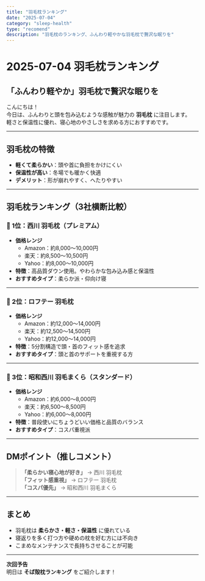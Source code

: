 ```yaml
---
title: "羽毛枕ランキング"
date: "2025-07-04"
category: "sleep-health"
type: "recomend"
description: "羽毛枕のランキング、ふんわり軽やかな羽毛枕で贅沢な眠りを"
---
```


# 2025-07-04 羽毛枕ランキング

## 「ふんわり軽やか」羽毛枕で贅沢な眠りを

こんにちは！  
今日は、ふんわりと頭を包み込むような感触が魅力の **羽毛枕** に注目します。  
軽さと保温性に優れ、寝心地のやさしさを求める方におすすめです。

---

## 羽毛枕の特徴
- **軽くて柔らかい**：頭や首に負担をかけにくい
- **保温性が高い**：冬場でも暖かく快適
- **デメリット**：形が崩れやすく、へたりやすい

---

## 羽毛枕ランキング（3社横断比較）

### 🥇 1位：西川 羽毛枕（プレミアム）
- **価格レンジ**  
  - Amazon：約8,000〜10,000円  
  - 楽天：約8,500〜10,500円  
  - Yahoo：約8,000〜10,000円
- **特徴**：高品質ダウン使用。やわらかな包み込み感と保温性
- **おすすめタイプ**：柔らか派・仰向け寝

---

### 🥈 2位：ロフテー 羽毛枕
- **価格レンジ**  
  - Amazon：約12,000〜14,000円  
  - 楽天：約12,500〜14,500円  
  - Yahoo：約12,000〜14,000円
- **特徴**：5分割構造で頭・首のフィット感を追求
- **おすすめタイプ**：頭と首のサポートを重視する方

---

### 🥉 3位：昭和西川 羽毛まくら（スタンダード）
- **価格レンジ**  
  - Amazon：約6,000〜8,000円  
  - 楽天：約6,500〜8,500円  
  - Yahoo：約6,000〜8,000円
- **特徴**：普段使いにちょうどいい価格と品質のバランス
- **おすすめタイプ**：コスパ重視派

---

## DMポイント（推しコメント）
> **「柔らかい寝心地が好き」** → 西川 羽毛枕  
> **「フィット感重視」** → ロフテー 羽毛枕  
> **「コスパ優先」** → 昭和西川 羽毛まくら

---

## まとめ
- 羽毛枕は **柔らかさ・軽さ・保温性** に優れている
- 寝返りを多く打つ方や硬めの枕を好む方には不向き
- こまめなメンテナンスで長持ちさせることが可能

---

**次回予告**  
明日は **そば殻枕ランキング** をご紹介します！
